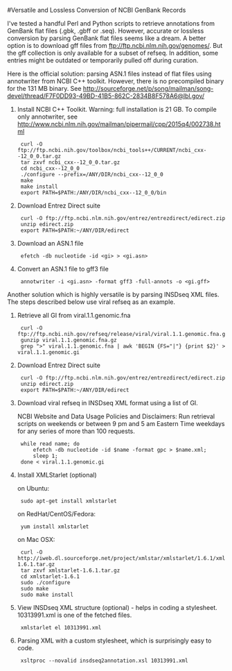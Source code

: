#Versatile and Lossless Conversion of NCBI GenBank Records

I've tested a handful Perl and Python scripts to retrieve annotations from GenBank flat files (.gbk, .gbff or .seq). However, accurate or lossless conversion by parsing GenBank flat files seems like a dream. A better option is to download gff files from ftp://ftp.ncbi.nlm.nih.gov/genomes/. But the gff collection is only available for a subset of refseq. In addition, some entries might be outdated or temporarily pulled off during curation.

Here is the official solution: parsing ASN.1 files instead of flat files using annotwriter from NCBI C++ toolkit. However, there is no precompiled binary for the 131 MB binary. See http://sourceforge.net/p/song/mailman/song-devel/thread/F7F0DD93-49BD-41B5-862C-2834B8F578A6@lbl.gov/

1. Install NCBI C++ Toolkit. Warning: full installation is 21 GB. To compile only annotwriter, see http://www.ncbi.nlm.nih.gov/mailman/pipermail/cpp/2015q4/002738.html

        curl -O ftp://ftp.ncbi.nih.gov/toolbox/ncbi_tools++/CURRENT/ncbi_cxx--12_0_0.tar.gz
        tar zxvf ncbi_cxx--12_0_0.tar.gz
        cd ncbi_cxx--12_0_0
        ./configure --prefix=/ANY/DIR/ncbi_cxx--12_0_0
        make
        make install
        export PATH=$PATH:/ANY/DIR/ncbi_cxx--12_0_0/bin

2. Download Entrez Direct suite

        curl -O ftp://ftp.ncbi.nlm.nih.gov/entrez/entrezdirect/edirect.zip
        unzip edirect.zip
        export PATH=$PATH:~/ANY/DIR/edirect

3. Download an ASN.1 file

        efetch -db nucleotide -id <gi> > <gi.asn>

4. Convert an ASN.1 file to gff3 file

        annotwriter -i <gi.asn> -format gff3 -full-annots -o <gi.gff>

Another solution which is highly versatile is by parsing INSDseq XML files. The steps described below use viral refseq as an example.

1. Retrieve all GI from viral.1.1.genomic.fna

        curl -O ftp://ftp.ncbi.nih.gov/refseq/release/viral/viral.1.1.genomic.fna.gz
        gunzip viral.1.1.genomic.fna.gz
        grep ">" viral.1.1.genomic.fna | awk 'BEGIN {FS="|"} {print $2}' > viral.1.1.genomic.gi

2. Download Entrez Direct suite

        curl -O ftp://ftp.ncbi.nlm.nih.gov/entrez/entrezdirect/edirect.zip
        unzip edirect.zip
        export PATH=$PATH:~/ANY/DIR/edirect
    
3. Download viral refseq in INSDseq XML format using a list of GI. 
    
    NCBI Website and Data Usage Policies and Disclaimers: Run retrieval scripts on weekends or between 9 pm and 5 am Eastern Time weekdays for any series of more than 100 requests.

        while read name; do
            efetch -db nucleotide -id $name -format gpc > $name.xml;
            sleep 1;
        done < viral.1.1.genomic.gi 

4. Install XMLStarlet (optional)

    on Ubuntu:
    
        sudo apt-get install xmlstarlet

    on RedHat/CentOS/Fedora:
    
        yum install xmlstarlet

    on Mac OSX:
    
        curl -O http://iweb.dl.sourceforge.net/project/xmlstar/xmlstarlet/1.6.1/xmlstarlet-1.6.1.tar.gz
        tar zxvf xmlstarlet-1.6.1.tar.gz
        cd xmlstarlet-1.6.1
        sudo ./configure
        sudo make
        sudo make install
    
5. View INSDseq XML structure (optional) - helps in coding a stylesheet. 10313991.xml is one of the fetched files.

        xmlstarlet el 10313991.xml

6. Parsing XML with a custom stylesheet, which is surprisingly easy to code.

        xsltproc --novalid insdseq2annotation.xsl 10313991.xml
